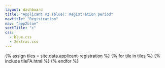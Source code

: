 ```yaml
---
layout: dashboard
title: "Applicant v2 (blue): Registration period"
navtitle: "Registration"
nav: "app2blue"
sortTitle: "c"
css:
  - blue.css
  - 2extras.css
---
```


{% assign tiles = site.data.applicant-registration  %}
{% for tile in tiles %}
  {% include tileFA.html %}
{% endfor %}
